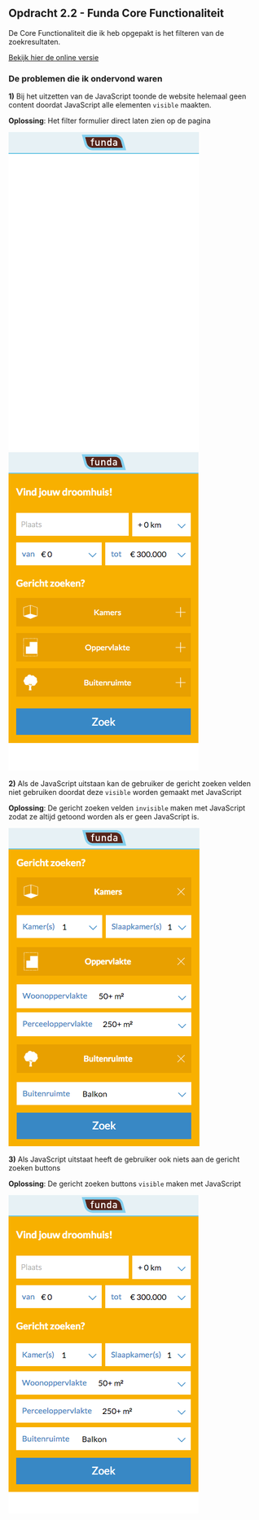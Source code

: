 ## Opdracht 2.2 - Funda Core Functionaliteit

De Core Functionaliteit die ik heb opgepakt is het filteren van de zoekresultaten.

[Bekijk hier de online versie](http://linda2912.github.io/browserTechnologies/week2/fundaCoreFunc/)

### De problemen die ik ondervond waren
**1)** Bij het uitzetten van de JavaScript toonde de website helemaal geen content doordat JavaScript alle elementen ```visible``` maakten.

**Oplossing**: Het filter formulier direct laten zien op de pagina

![zonder JavaScript](readMeImg/noJs.png) ![zonder JavaScript gefixed](readMeImg/noJsFix.png)

**2)** Als de JavaScript uitstaan kan de gebruiker de gericht zoeken velden niet gebruiken doordat deze ```visible``` worden gemaakt met JavaScript

**Oplossing**: De gericht zoeken velden ```invisible``` maken met JavaScript zodat ze altijd getoond worden als er geen JavaScript is.

![toon alles zonder js](readMeImg/noJs2Fix.png)

**3)** Als JavaScript uitstaat heeft de gebruiker ook niets aan de gericht zoeken buttons

**Oplossing**: De gericht zoeken buttons ```visible``` maken met JavaScript

![button verdwijnen zonder js](readMeImg/noJs3Fix.png)